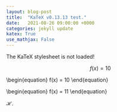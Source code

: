 ```yaml
---
layout: blog-post
title:  "KaTeX v0.13.13 test."
date:   2021-08-26 09:00:00 +0000
categories: jekyll update   
katex: True
use_mathjax: False
---
```


<style>
  .katex-version {display: none;}
  .katex-version::after {content:"0.10.2 or earlier";}
</style>
<span class="katex">
  <span class="katex-mathml">The KaTeX stylesheet is not loaded!</span>
  <span class="katex-version rule">KaTeX stylesheet version: </span>
</span>

$$\begin{equation}
f(x) = 10
\end{equation}$$

\begin{equation}
f(x) = 10
\end{equation}

\begin{equation}
f(x) = 11
\end{equation}

$\mathcal{H}$.
